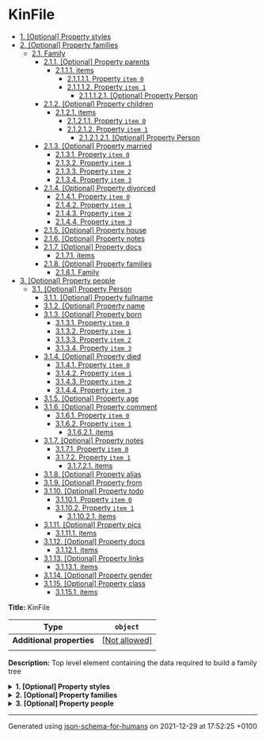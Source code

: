 # KinFile

- [1. [Optional] Property styles](#styles)
- [2. [Optional] Property families](#families)
  - [2.1. Family](#families_items)
    - [2.1.1. [Optional] Property parents](#families_items_parents)
      - [2.1.1.1. items](#families_items_parents_items)
        - [2.1.1.1.1. Property `item 0`](#families_items_parents_items_anyOf_i0)
        - [2.1.1.1.2. Property `item 1`](#families_items_parents_items_anyOf_i1)
          - [2.1.1.1.2.1. [Optional] Property Person](#families_items_parents_items_anyOf_i1_additionalProperties)
    - [2.1.2. [Optional] Property children](#families_items_children)
      - [2.1.2.1. items](#families_items_children_items)
        - [2.1.2.1.1. Property `item 0`](#families_items_children_items_anyOf_i0)
        - [2.1.2.1.2. Property `item 1`](#families_items_children_items_anyOf_i1)
          - [2.1.2.1.2.1. [Optional] Property Person](#families_items_children_items_anyOf_i1_additionalProperties)
    - [2.1.3. [Optional] Property married](#families_items_married)
      - [2.1.3.1. Property `item 0`](#families_items_married_anyOf_i0)
      - [2.1.3.2. Property `item 1`](#families_items_married_anyOf_i1)
      - [2.1.3.3. Property `item 2`](#families_items_married_anyOf_i2)
      - [2.1.3.4. Property `item 3`](#families_items_married_anyOf_i3)
    - [2.1.4. [Optional] Property divorced](#families_items_divorced)
      - [2.1.4.1. Property `item 0`](#families_items_divorced_anyOf_i0)
      - [2.1.4.2. Property `item 1`](#families_items_divorced_anyOf_i1)
      - [2.1.4.3. Property `item 2`](#families_items_divorced_anyOf_i2)
      - [2.1.4.4. Property `item 3`](#families_items_divorced_anyOf_i3)
    - [2.1.5. [Optional] Property house](#families_items_house)
    - [2.1.6. [Optional] Property notes](#families_items_notes)
    - [2.1.7. [Optional] Property docs](#families_items_docs)
      - [2.1.7.1. items](#families_items_docs_items)
    - [2.1.8. [Optional] Property families](#families_items_families)
      - [2.1.8.1. Family](#families_items_families_items)
- [3. [Optional] Property people](#people)
  - [3.1. [Optional] Property Person](#people_additionalProperties)
    - [3.1.1. [Optional] Property fullname](#families_items_parents_items_anyOf_i1_additionalProperties_fullname)
    - [3.1.2. [Optional] Property name](#families_items_parents_items_anyOf_i1_additionalProperties_name)
    - [3.1.3. [Optional] Property born](#families_items_parents_items_anyOf_i1_additionalProperties_born)
      - [3.1.3.1. Property `item 0`](#families_items_parents_items_anyOf_i1_additionalProperties_born_anyOf_i0)
      - [3.1.3.2. Property `item 1`](#families_items_parents_items_anyOf_i1_additionalProperties_born_anyOf_i1)
      - [3.1.3.3. Property `item 2`](#families_items_parents_items_anyOf_i1_additionalProperties_born_anyOf_i2)
      - [3.1.3.4. Property `item 3`](#families_items_parents_items_anyOf_i1_additionalProperties_born_anyOf_i3)
    - [3.1.4. [Optional] Property died](#families_items_parents_items_anyOf_i1_additionalProperties_died)
      - [3.1.4.1. Property `item 0`](#families_items_parents_items_anyOf_i1_additionalProperties_died_anyOf_i0)
      - [3.1.4.2. Property `item 1`](#families_items_parents_items_anyOf_i1_additionalProperties_died_anyOf_i1)
      - [3.1.4.3. Property `item 2`](#families_items_parents_items_anyOf_i1_additionalProperties_died_anyOf_i2)
      - [3.1.4.4. Property `item 3`](#families_items_parents_items_anyOf_i1_additionalProperties_died_anyOf_i3)
    - [3.1.5. [Optional] Property age](#families_items_parents_items_anyOf_i1_additionalProperties_age)
    - [3.1.6. [Optional] Property comment](#families_items_parents_items_anyOf_i1_additionalProperties_comment)
      - [3.1.6.1. Property `item 0`](#families_items_parents_items_anyOf_i1_additionalProperties_comment_anyOf_i0)
      - [3.1.6.2. Property `item 1`](#families_items_parents_items_anyOf_i1_additionalProperties_comment_anyOf_i1)
        - [3.1.6.2.1. items](#families_items_parents_items_anyOf_i1_additionalProperties_comment_anyOf_i1_items)
    - [3.1.7. [Optional] Property notes](#families_items_parents_items_anyOf_i1_additionalProperties_notes)
      - [3.1.7.1. Property `item 0`](#families_items_parents_items_anyOf_i1_additionalProperties_notes_anyOf_i0)
      - [3.1.7.2. Property `item 1`](#families_items_parents_items_anyOf_i1_additionalProperties_notes_anyOf_i1)
        - [3.1.7.2.1. items](#families_items_parents_items_anyOf_i1_additionalProperties_notes_anyOf_i1_items)
    - [3.1.8. [Optional] Property alias](#families_items_parents_items_anyOf_i1_additionalProperties_alias)
    - [3.1.9. [Optional] Property from](#families_items_parents_items_anyOf_i1_additionalProperties_from)
    - [3.1.10. [Optional] Property todo](#families_items_parents_items_anyOf_i1_additionalProperties_todo)
      - [3.1.10.1. Property `item 0`](#families_items_parents_items_anyOf_i1_additionalProperties_todo_anyOf_i0)
      - [3.1.10.2. Property `item 1`](#families_items_parents_items_anyOf_i1_additionalProperties_todo_anyOf_i1)
        - [3.1.10.2.1. items](#families_items_parents_items_anyOf_i1_additionalProperties_todo_anyOf_i1_items)
    - [3.1.11. [Optional] Property pics](#families_items_parents_items_anyOf_i1_additionalProperties_pics)
      - [3.1.11.1. items](#families_items_parents_items_anyOf_i1_additionalProperties_pics_items)
    - [3.1.12. [Optional] Property docs](#families_items_parents_items_anyOf_i1_additionalProperties_docs)
      - [3.1.12.1. items](#families_items_parents_items_anyOf_i1_additionalProperties_docs_items)
    - [3.1.13. [Optional] Property links](#families_items_parents_items_anyOf_i1_additionalProperties_links)
      - [3.1.13.1. items](#families_items_parents_items_anyOf_i1_additionalProperties_links_items)
    - [3.1.14. [Optional] Property gender](#families_items_parents_items_anyOf_i1_additionalProperties_gender)
    - [3.1.15. [Optional] Property class](#families_items_parents_items_anyOf_i1_additionalProperties_class)
      - [3.1.15.1. items](#families_items_parents_items_anyOf_i1_additionalProperties_class_items)

**Title:** KinFile

| Type                      | `object`                                                |
| ------------------------- | ------------------------------------------------------- |
| **Additional properties** | [[Not allowed]](# "Additional Properties not allowed.") |
|                           |                                                         |

**Description:** Top level element containing the data required to build a family tree

<details>
<summary><strong> <a name="styles"></a>1. [Optional] Property styles</strong>  

</summary>
<blockquote>

**Title:** Styles

| Type                      | `object`                                                                  |
| ------------------------- | ------------------------------------------------------------------------- |
| **Additional properties** | [[Any type: allowed]](# "Additional Properties of any type are allowed.") |
|                           |                                                                           |

</blockquote>
</details>

<details>
<summary><strong> <a name="families"></a>2. [Optional] Property families</strong>  

</summary>
<blockquote>

**Title:** Families

| Type                      | `array`                                                                   |
| ------------------------- | ------------------------------------------------------------------------- |
| **Additional properties** | [[Any type: allowed]](# "Additional Properties of any type are allowed.") |
|                           |                                                                           |

|                      | Array restrictions |
| -------------------- | ------------------ |
| **Min items**        | N/A                |
| **Max items**        | N/A                |
| **Items unicity**    | False              |
| **Additional items** | False              |
| **Tuple validation** | See below          |
|                      |                    |

| Each item of this array must be | Description                                                                    |
| ------------------------------- | ------------------------------------------------------------------------------ |
| [Family](#families_items)       | Represents a family kernel with parents and children and any descendant family |
|                                 |                                                                                |

### <a name="families_items"></a>2.1. Family

| Type                      | `object`                                                                  |
| ------------------------- | ------------------------------------------------------------------------- |
| **Additional properties** | [[Any type: allowed]](# "Additional Properties of any type are allowed.") |
| **Defined in**            | #/definitions/Family                                                      |
|                           |                                                                           |

**Description:** Represents a family kernel with parents and children and any descendant family

<details>
<summary><strong> <a name="families_items_parents"></a>2.1.1. [Optional] Property parents</strong>  

</summary>
<blockquote>

**Title:** Parents

| Type                      | `array`                                                                   |
| ------------------------- | ------------------------------------------------------------------------- |
| **Additional properties** | [[Any type: allowed]](# "Additional Properties of any type are allowed.") |
|                           |                                                                           |

|                      | Array restrictions |
| -------------------- | ------------------ |
| **Min items**        | N/A                |
| **Max items**        | N/A                |
| **Items unicity**    | False              |
| **Additional items** | False              |
| **Tuple validation** | See below          |
|                      |                    |

| Each item of this array must be        | Description |
| -------------------------------------- | ----------- |
| [items](#families_items_parents_items) | -           |
|                                        |             |

##### <a name="families_items_parents_items"></a>2.1.1.1. items

| Type                      | `combining`                                                               |
| ------------------------- | ------------------------------------------------------------------------- |
| **Additional properties** | [[Any type: allowed]](# "Additional Properties of any type are allowed.") |
|                           |                                                                           |

<blockquote>

| Any of(Option)                                   |
| ------------------------------------------------ |
| [item 0](#families_items_parents_items_anyOf_i0) |
| [item 1](#families_items_parents_items_anyOf_i1) |
|                                                  |

<blockquote>

##### <a name="families_items_parents_items_anyOf_i0"></a>2.1.1.1.1. Property `item 0`

| Type                      | `string`                                                                  |
| ------------------------- | ------------------------------------------------------------------------- |
| **Additional properties** | [[Any type: allowed]](# "Additional Properties of any type are allowed.") |
|                           |                                                                           |

</blockquote>
<blockquote>

##### <a name="families_items_parents_items_anyOf_i1"></a>2.1.1.1.2. Property `item 1`

| Type                      | `object`                                                                                                                                        |
| ------------------------- | ----------------------------------------------------------------------------------------------------------------------------------------------- |
| **Additional properties** | [[Should-conform]](#families_items_parents_items_anyOf_i1_additionalProperties "Each additional property must conform to the following schema") |
|                           |                                                                                                                                                 |

<details>
<summary><strong> <a name="families_items_parents_items_anyOf_i1_additionalProperties"></a>2.1.1.1.2.1. [Optional] Property Person</strong>  

</summary>
<blockquote>

| Type                      | `object`                                                                  |
| ------------------------- | ------------------------------------------------------------------------- |
| **Additional properties** | [[Any type: allowed]](# "Additional Properties of any type are allowed.") |
| **Same definition as**    | [Person](#people_additionalProperties)                                    |
|                           |                                                                           |

**Description:** Represents the data of a person

</blockquote>
</details>

</blockquote>

</blockquote>

</blockquote>
</details>

<details>
<summary><strong> <a name="families_items_children"></a>2.1.2. [Optional] Property children</strong>  

</summary>
<blockquote>

**Title:** Children

| Type                      | `array`                                                                   |
| ------------------------- | ------------------------------------------------------------------------- |
| **Additional properties** | [[Any type: allowed]](# "Additional Properties of any type are allowed.") |
|                           |                                                                           |

|                      | Array restrictions |
| -------------------- | ------------------ |
| **Min items**        | N/A                |
| **Max items**        | N/A                |
| **Items unicity**    | False              |
| **Additional items** | False              |
| **Tuple validation** | See below          |
|                      |                    |

| Each item of this array must be         | Description |
| --------------------------------------- | ----------- |
| [items](#families_items_children_items) | -           |
|                                         |             |

##### <a name="families_items_children_items"></a>2.1.2.1. items

| Type                      | `combining`                                                               |
| ------------------------- | ------------------------------------------------------------------------- |
| **Additional properties** | [[Any type: allowed]](# "Additional Properties of any type are allowed.") |
|                           |                                                                           |

<blockquote>

| Any of(Option)                                    |
| ------------------------------------------------- |
| [item 0](#families_items_children_items_anyOf_i0) |
| [item 1](#families_items_children_items_anyOf_i1) |
|                                                   |

<blockquote>

##### <a name="families_items_children_items_anyOf_i0"></a>2.1.2.1.1. Property `item 0`

| Type                      | `string`                                                                  |
| ------------------------- | ------------------------------------------------------------------------- |
| **Additional properties** | [[Any type: allowed]](# "Additional Properties of any type are allowed.") |
|                           |                                                                           |

</blockquote>
<blockquote>

##### <a name="families_items_children_items_anyOf_i1"></a>2.1.2.1.2. Property `item 1`

| Type                      | `object`                                                                                                                                         |
| ------------------------- | ------------------------------------------------------------------------------------------------------------------------------------------------ |
| **Additional properties** | [[Should-conform]](#families_items_children_items_anyOf_i1_additionalProperties "Each additional property must conform to the following schema") |
|                           |                                                                                                                                                  |

<details>
<summary><strong> <a name="families_items_children_items_anyOf_i1_additionalProperties"></a>2.1.2.1.2.1. [Optional] Property Person</strong>  

</summary>
<blockquote>

| Type                      | `object`                                                                  |
| ------------------------- | ------------------------------------------------------------------------- |
| **Additional properties** | [[Any type: allowed]](# "Additional Properties of any type are allowed.") |
| **Same definition as**    | [Person](#families_items_parents_items_anyOf_i1_additionalProperties)     |
|                           |                                                                           |

**Description:** Represents the data of a person

</blockquote>
</details>

</blockquote>

</blockquote>

</blockquote>
</details>

<details>
<summary><strong> <a name="families_items_married"></a>2.1.3. [Optional] Property married</strong>  

</summary>
<blockquote>

**Title:** Married

| Type                      | `combining`                                                               |
| ------------------------- | ------------------------------------------------------------------------- |
| **Additional properties** | [[Any type: allowed]](# "Additional Properties of any type are allowed.") |
| **Default**               | `true`                                                                    |
|                           |                                                                           |

<blockquote>

| Any of(Option)                             |
| ------------------------------------------ |
| [item 0](#families_items_married_anyOf_i0) |
| [item 1](#families_items_married_anyOf_i1) |
| [item 2](#families_items_married_anyOf_i2) |
| [item 3](#families_items_married_anyOf_i3) |
|                                            |

<blockquote>

##### <a name="families_items_married_anyOf_i0"></a>2.1.3.1. Property `item 0`

| Type                      | `boolean`                                                                 |
| ------------------------- | ------------------------------------------------------------------------- |
| **Additional properties** | [[Any type: allowed]](# "Additional Properties of any type are allowed.") |
|                           |                                                                           |

</blockquote>
<blockquote>

##### <a name="families_items_married_anyOf_i1"></a>2.1.3.2. Property `item 1`

| Type                      | `integer`                                                                 |
| ------------------------- | ------------------------------------------------------------------------- |
| **Additional properties** | [[Any type: allowed]](# "Additional Properties of any type are allowed.") |
|                           |                                                                           |

</blockquote>
<blockquote>

##### <a name="families_items_married_anyOf_i2"></a>2.1.3.3. Property `item 2`

| Type                      | `string`                                                                  |
| ------------------------- | ------------------------------------------------------------------------- |
| **Additional properties** | [[Any type: allowed]](# "Additional Properties of any type are allowed.") |
|                           |                                                                           |

</blockquote>
<blockquote>

##### <a name="families_items_married_anyOf_i3"></a>2.1.3.4. Property `item 3`

| Type                      | `string`                                                                  |
| ------------------------- | ------------------------------------------------------------------------- |
| **Additional properties** | [[Any type: allowed]](# "Additional Properties of any type are allowed.") |
|                           |                                                                           |

</blockquote>

</blockquote>

</blockquote>
</details>

<details>
<summary><strong> <a name="families_items_divorced"></a>2.1.4. [Optional] Property divorced</strong>  

</summary>
<blockquote>

**Title:** Divorced

| Type                      | `combining`                                                               |
| ------------------------- | ------------------------------------------------------------------------- |
| **Additional properties** | [[Any type: allowed]](# "Additional Properties of any type are allowed.") |
| **Default**               | `false`                                                                   |
|                           |                                                                           |

<blockquote>

| Any of(Option)                              |
| ------------------------------------------- |
| [item 0](#families_items_divorced_anyOf_i0) |
| [item 1](#families_items_divorced_anyOf_i1) |
| [item 2](#families_items_divorced_anyOf_i2) |
| [item 3](#families_items_divorced_anyOf_i3) |
|                                             |

<blockquote>

##### <a name="families_items_divorced_anyOf_i0"></a>2.1.4.1. Property `item 0`

| Type                      | `boolean`                                                                 |
| ------------------------- | ------------------------------------------------------------------------- |
| **Additional properties** | [[Any type: allowed]](# "Additional Properties of any type are allowed.") |
|                           |                                                                           |

</blockquote>
<blockquote>

##### <a name="families_items_divorced_anyOf_i1"></a>2.1.4.2. Property `item 1`

| Type                      | `integer`                                                                 |
| ------------------------- | ------------------------------------------------------------------------- |
| **Additional properties** | [[Any type: allowed]](# "Additional Properties of any type are allowed.") |
|                           |                                                                           |

</blockquote>
<blockquote>

##### <a name="families_items_divorced_anyOf_i2"></a>2.1.4.3. Property `item 2`

| Type                      | `string`                                                                  |
| ------------------------- | ------------------------------------------------------------------------- |
| **Additional properties** | [[Any type: allowed]](# "Additional Properties of any type are allowed.") |
|                           |                                                                           |

</blockquote>
<blockquote>

##### <a name="families_items_divorced_anyOf_i3"></a>2.1.4.4. Property `item 3`

| Type                      | `string`                                                                  |
| ------------------------- | ------------------------------------------------------------------------- |
| **Additional properties** | [[Any type: allowed]](# "Additional Properties of any type are allowed.") |
|                           |                                                                           |

</blockquote>

</blockquote>

</blockquote>
</details>

<details>
<summary><strong> <a name="families_items_house"></a>2.1.5. [Optional] Property house</strong>  

</summary>
<blockquote>

**Title:** House

| Type                      | `string`                                                                  |
| ------------------------- | ------------------------------------------------------------------------- |
| **Additional properties** | [[Any type: allowed]](# "Additional Properties of any type are allowed.") |
|                           |                                                                           |

</blockquote>
</details>

<details>
<summary><strong> <a name="families_items_notes"></a>2.1.6. [Optional] Property notes</strong>  

</summary>
<blockquote>

**Title:** Notes

| Type                      | `string`                                                                  |
| ------------------------- | ------------------------------------------------------------------------- |
| **Additional properties** | [[Any type: allowed]](# "Additional Properties of any type are allowed.") |
|                           |                                                                           |

</blockquote>
</details>

<details>
<summary><strong> <a name="families_items_docs"></a>2.1.7. [Optional] Property docs</strong>  

</summary>
<blockquote>

**Title:** Docs

| Type                      | `array of string`                                                         |
| ------------------------- | ------------------------------------------------------------------------- |
| **Additional properties** | [[Any type: allowed]](# "Additional Properties of any type are allowed.") |
|                           |                                                                           |

|                      | Array restrictions |
| -------------------- | ------------------ |
| **Min items**        | N/A                |
| **Max items**        | N/A                |
| **Items unicity**    | False              |
| **Additional items** | False              |
| **Tuple validation** | See below          |
|                      |                    |

| Each item of this array must be     | Description |
| ----------------------------------- | ----------- |
| [items](#families_items_docs_items) | -           |
|                                     |             |

##### <a name="families_items_docs_items"></a>2.1.7.1. items

| Type                      | `string`                                                                  |
| ------------------------- | ------------------------------------------------------------------------- |
| **Additional properties** | [[Any type: allowed]](# "Additional Properties of any type are allowed.") |
|                           |                                                                           |

</blockquote>
</details>

<details>
<summary><strong> <a name="families_items_families"></a>2.1.8. [Optional] Property families</strong>  

</summary>
<blockquote>

**Title:** Families

| Type                      | `array`                                                                   |
| ------------------------- | ------------------------------------------------------------------------- |
| **Additional properties** | [[Any type: allowed]](# "Additional Properties of any type are allowed.") |
| **Default**               | `[]`                                                                      |
|                           |                                                                           |

|                      | Array restrictions |
| -------------------- | ------------------ |
| **Min items**        | N/A                |
| **Max items**        | N/A                |
| **Items unicity**    | False              |
| **Additional items** | False              |
| **Tuple validation** | See below          |
|                      |                    |

| Each item of this array must be          | Description                                                                    |
| ---------------------------------------- | ------------------------------------------------------------------------------ |
| [Family](#families_items_families_items) | Represents a family kernel with parents and children and any descendant family |
|                                          |                                                                                |

##### <a name="families_items_families_items"></a>2.1.8.1. Family

| Type                      | `object`                                                                  |
| ------------------------- | ------------------------------------------------------------------------- |
| **Additional properties** | [[Any type: allowed]](# "Additional Properties of any type are allowed.") |
| **Same definition as**    | [Family](#families_items)                                                 |
|                           |                                                                           |

**Description:** Represents a family kernel with parents and children and any descendant family

</blockquote>
</details>

</blockquote>
</details>

<details>
<summary><strong> <a name="people"></a>3. [Optional] Property people</strong>  

</summary>
<blockquote>

**Title:** People

| Type                      | `object`                                                                                                         |
| ------------------------- | ---------------------------------------------------------------------------------------------------------------- |
| **Additional properties** | [[Should-conform]](#people_additionalProperties "Each additional property must conform to the following schema") |
| **Default**               | `{}`                                                                                                             |
|                           |                                                                                                                  |

<details>
<summary><strong> <a name="people_additionalProperties"></a>3.1. [Optional] Property Person</strong>  

</summary>
<blockquote>

| Type                      | `object`                                                                  |
| ------------------------- | ------------------------------------------------------------------------- |
| **Additional properties** | [[Any type: allowed]](# "Additional Properties of any type are allowed.") |
| **Defined in**            | #/definitions/Person                                                      |
|                           |                                                                           |

**Description:** Represents the data of a person

<details>
<summary><strong> <a name="families_items_parents_items_anyOf_i1_additionalProperties_fullname"></a>3.1.1. [Optional] Property fullname</strong>  

</summary>
<blockquote>

**Title:** Fullname

| Type                      | `string`                                                                  |
| ------------------------- | ------------------------------------------------------------------------- |
| **Additional properties** | [[Any type: allowed]](# "Additional Properties of any type are allowed.") |
|                           |                                                                           |

**Description:** Surnames are placed first, followed by a comma and then the first name. If no comma, it is just considered the first name

</blockquote>
</details>

<details>
<summary><strong> <a name="families_items_parents_items_anyOf_i1_additionalProperties_name"></a>3.1.2. [Optional] Property name</strong>  

</summary>
<blockquote>

**Title:** Name

| Type                      | `string`                                                                  |
| ------------------------- | ------------------------------------------------------------------------- |
| **Additional properties** | [[Any type: allowed]](# "Additional Properties of any type are allowed.") |
|                           |                                                                           |

**Description:** TODO: Explain difference between id, name, fullname and alias. or a year or a string annotation.

</blockquote>
</details>

<details>
<summary><strong> <a name="families_items_parents_items_anyOf_i1_additionalProperties_born"></a>3.1.3. [Optional] Property born</strong>  

</summary>
<blockquote>

**Title:** Born

| Type                      | `combining`                                                               |
| ------------------------- | ------------------------------------------------------------------------- |
| **Additional properties** | [[Any type: allowed]](# "Additional Properties of any type are allowed.") |
| **Default**               | `true`                                                                    |
|                           |                                                                           |

**Description:** Date of birth or false to indicate stillborn, or true to indicate unknown date or a year or a string annotation.

<blockquote>

| Any of(Option)                                                                      |
| ----------------------------------------------------------------------------------- |
| [item 0](#families_items_parents_items_anyOf_i1_additionalProperties_born_anyOf_i0) |
| [item 1](#families_items_parents_items_anyOf_i1_additionalProperties_born_anyOf_i1) |
| [item 2](#families_items_parents_items_anyOf_i1_additionalProperties_born_anyOf_i2) |
| [item 3](#families_items_parents_items_anyOf_i1_additionalProperties_born_anyOf_i3) |
|                                                                                     |

<blockquote>

##### <a name="families_items_parents_items_anyOf_i1_additionalProperties_born_anyOf_i0"></a>3.1.3.1. Property `item 0`

| Type                      | `boolean`                                                                 |
| ------------------------- | ------------------------------------------------------------------------- |
| **Additional properties** | [[Any type: allowed]](# "Additional Properties of any type are allowed.") |
|                           |                                                                           |

</blockquote>
<blockquote>

##### <a name="families_items_parents_items_anyOf_i1_additionalProperties_born_anyOf_i1"></a>3.1.3.2. Property `item 1`

| Type                      | `integer`                                                                 |
| ------------------------- | ------------------------------------------------------------------------- |
| **Additional properties** | [[Any type: allowed]](# "Additional Properties of any type are allowed.") |
|                           |                                                                           |

</blockquote>
<blockquote>

##### <a name="families_items_parents_items_anyOf_i1_additionalProperties_born_anyOf_i2"></a>3.1.3.3. Property `item 2`

| Type                      | `string`                                                                  |
| ------------------------- | ------------------------------------------------------------------------- |
| **Additional properties** | [[Any type: allowed]](# "Additional Properties of any type are allowed.") |
|                           |                                                                           |

</blockquote>
<blockquote>

##### <a name="families_items_parents_items_anyOf_i1_additionalProperties_born_anyOf_i3"></a>3.1.3.4. Property `item 3`

| Type                      | `string`                                                                  |
| ------------------------- | ------------------------------------------------------------------------- |
| **Additional properties** | [[Any type: allowed]](# "Additional Properties of any type are allowed.") |
|                           |                                                                           |

</blockquote>

</blockquote>

</blockquote>
</details>

<details>
<summary><strong> <a name="families_items_parents_items_anyOf_i1_additionalProperties_died"></a>3.1.4. [Optional] Property died</strong>  

</summary>
<blockquote>

**Title:** Died

| Type                      | `combining`                                                               |
| ------------------------- | ------------------------------------------------------------------------- |
| **Additional properties** | [[Any type: allowed]](# "Additional Properties of any type are allowed.") |
| **Default**               | `false`                                                                   |
|                           |                                                                           |

**Description:** Date of death of true to indicate dead but unknown date or a year or a string annotation.

<blockquote>

| Any of(Option)                                                                      |
| ----------------------------------------------------------------------------------- |
| [item 0](#families_items_parents_items_anyOf_i1_additionalProperties_died_anyOf_i0) |
| [item 1](#families_items_parents_items_anyOf_i1_additionalProperties_died_anyOf_i1) |
| [item 2](#families_items_parents_items_anyOf_i1_additionalProperties_died_anyOf_i2) |
| [item 3](#families_items_parents_items_anyOf_i1_additionalProperties_died_anyOf_i3) |
|                                                                                     |

<blockquote>

##### <a name="families_items_parents_items_anyOf_i1_additionalProperties_died_anyOf_i0"></a>3.1.4.1. Property `item 0`

| Type                      | `boolean`                                                                 |
| ------------------------- | ------------------------------------------------------------------------- |
| **Additional properties** | [[Any type: allowed]](# "Additional Properties of any type are allowed.") |
|                           |                                                                           |

</blockquote>
<blockquote>

##### <a name="families_items_parents_items_anyOf_i1_additionalProperties_died_anyOf_i1"></a>3.1.4.2. Property `item 1`

| Type                      | `integer`                                                                 |
| ------------------------- | ------------------------------------------------------------------------- |
| **Additional properties** | [[Any type: allowed]](# "Additional Properties of any type are allowed.") |
|                           |                                                                           |

</blockquote>
<blockquote>

##### <a name="families_items_parents_items_anyOf_i1_additionalProperties_died_anyOf_i2"></a>3.1.4.3. Property `item 2`

| Type                      | `string`                                                                  |
| ------------------------- | ------------------------------------------------------------------------- |
| **Additional properties** | [[Any type: allowed]](# "Additional Properties of any type are allowed.") |
|                           |                                                                           |

</blockquote>
<blockquote>

##### <a name="families_items_parents_items_anyOf_i1_additionalProperties_died_anyOf_i3"></a>3.1.4.4. Property `item 3`

| Type                      | `string`                                                                  |
| ------------------------- | ------------------------------------------------------------------------- |
| **Additional properties** | [[Any type: allowed]](# "Additional Properties of any type are allowed.") |
|                           |                                                                           |

</blockquote>

</blockquote>

</blockquote>
</details>

<details>
<summary><strong> <a name="families_items_parents_items_anyOf_i1_additionalProperties_age"></a>3.1.5. [Optional] Property age</strong>  

</summary>
<blockquote>

**Title:** Age

| Type                      | `integer`                                                                 |
| ------------------------- | ------------------------------------------------------------------------- |
| **Additional properties** | [[Any type: allowed]](# "Additional Properties of any type are allowed.") |
|                           |                                                                           |

</blockquote>
</details>

<details>
<summary><strong> <a name="families_items_parents_items_anyOf_i1_additionalProperties_comment"></a>3.1.6. [Optional] Property comment</strong>  

</summary>
<blockquote>

**Title:** Comment

| Type                      | `combining`                                                               |
| ------------------------- | ------------------------------------------------------------------------- |
| **Additional properties** | [[Any type: allowed]](# "Additional Properties of any type are allowed.") |
|                           |                                                                           |

<blockquote>

| Any of(Option)                                                                         |
| -------------------------------------------------------------------------------------- |
| [item 0](#families_items_parents_items_anyOf_i1_additionalProperties_comment_anyOf_i0) |
| [item 1](#families_items_parents_items_anyOf_i1_additionalProperties_comment_anyOf_i1) |
|                                                                                        |

<blockquote>

##### <a name="families_items_parents_items_anyOf_i1_additionalProperties_comment_anyOf_i0"></a>3.1.6.1. Property `item 0`

| Type                      | `string`                                                                  |
| ------------------------- | ------------------------------------------------------------------------- |
| **Additional properties** | [[Any type: allowed]](# "Additional Properties of any type are allowed.") |
|                           |                                                                           |

</blockquote>
<blockquote>

##### <a name="families_items_parents_items_anyOf_i1_additionalProperties_comment_anyOf_i1"></a>3.1.6.2. Property `item 1`

| Type                      | `array of string`                                                         |
| ------------------------- | ------------------------------------------------------------------------- |
| **Additional properties** | [[Any type: allowed]](# "Additional Properties of any type are allowed.") |
|                           |                                                                           |

|                      | Array restrictions |
| -------------------- | ------------------ |
| **Min items**        | N/A                |
| **Max items**        | N/A                |
| **Items unicity**    | False              |
| **Additional items** | False              |
| **Tuple validation** | See below          |
|                      |                    |

| Each item of this array must be                                                             | Description |
| ------------------------------------------------------------------------------------------- | ----------- |
| [items](#families_items_parents_items_anyOf_i1_additionalProperties_comment_anyOf_i1_items) | -           |
|                                                                                             |             |

##### <a name="families_items_parents_items_anyOf_i1_additionalProperties_comment_anyOf_i1_items"></a>3.1.6.2.1. items

| Type                      | `string`                                                                  |
| ------------------------- | ------------------------------------------------------------------------- |
| **Additional properties** | [[Any type: allowed]](# "Additional Properties of any type are allowed.") |
|                           |                                                                           |

</blockquote>

</blockquote>

</blockquote>
</details>

<details>
<summary><strong> <a name="families_items_parents_items_anyOf_i1_additionalProperties_notes"></a>3.1.7. [Optional] Property notes</strong>  

</summary>
<blockquote>

**Title:** Notes

| Type                      | `combining`                                                               |
| ------------------------- | ------------------------------------------------------------------------- |
| **Additional properties** | [[Any type: allowed]](# "Additional Properties of any type are allowed.") |
|                           |                                                                           |

<blockquote>

| Any of(Option)                                                                       |
| ------------------------------------------------------------------------------------ |
| [item 0](#families_items_parents_items_anyOf_i1_additionalProperties_notes_anyOf_i0) |
| [item 1](#families_items_parents_items_anyOf_i1_additionalProperties_notes_anyOf_i1) |
|                                                                                      |

<blockquote>

##### <a name="families_items_parents_items_anyOf_i1_additionalProperties_notes_anyOf_i0"></a>3.1.7.1. Property `item 0`

| Type                      | `string`                                                                  |
| ------------------------- | ------------------------------------------------------------------------- |
| **Additional properties** | [[Any type: allowed]](# "Additional Properties of any type are allowed.") |
|                           |                                                                           |

</blockquote>
<blockquote>

##### <a name="families_items_parents_items_anyOf_i1_additionalProperties_notes_anyOf_i1"></a>3.1.7.2. Property `item 1`

| Type                      | `array of string`                                                         |
| ------------------------- | ------------------------------------------------------------------------- |
| **Additional properties** | [[Any type: allowed]](# "Additional Properties of any type are allowed.") |
|                           |                                                                           |

|                      | Array restrictions |
| -------------------- | ------------------ |
| **Min items**        | N/A                |
| **Max items**        | N/A                |
| **Items unicity**    | False              |
| **Additional items** | False              |
| **Tuple validation** | See below          |
|                      |                    |

| Each item of this array must be                                                           | Description |
| ----------------------------------------------------------------------------------------- | ----------- |
| [items](#families_items_parents_items_anyOf_i1_additionalProperties_notes_anyOf_i1_items) | -           |
|                                                                                           |             |

##### <a name="families_items_parents_items_anyOf_i1_additionalProperties_notes_anyOf_i1_items"></a>3.1.7.2.1. items

| Type                      | `string`                                                                  |
| ------------------------- | ------------------------------------------------------------------------- |
| **Additional properties** | [[Any type: allowed]](# "Additional Properties of any type are allowed.") |
|                           |                                                                           |

</blockquote>

</blockquote>

</blockquote>
</details>

<details>
<summary><strong> <a name="families_items_parents_items_anyOf_i1_additionalProperties_alias"></a>3.1.8. [Optional] Property alias</strong>  

</summary>
<blockquote>

**Title:** Alias

| Type                      | `string`                                                                  |
| ------------------------- | ------------------------------------------------------------------------- |
| **Additional properties** | [[Any type: allowed]](# "Additional Properties of any type are allowed.") |
|                           |                                                                           |

</blockquote>
</details>

<details>
<summary><strong> <a name="families_items_parents_items_anyOf_i1_additionalProperties_from"></a>3.1.9. [Optional] Property from</strong>  

</summary>
<blockquote>

**Title:** From

| Type                      | `string`                                                                  |
| ------------------------- | ------------------------------------------------------------------------- |
| **Additional properties** | [[Any type: allowed]](# "Additional Properties of any type are allowed.") |
|                           |                                                                           |

</blockquote>
</details>

<details>
<summary><strong> <a name="families_items_parents_items_anyOf_i1_additionalProperties_todo"></a>3.1.10. [Optional] Property todo</strong>  

</summary>
<blockquote>

**Title:** Todo

| Type                      | `combining`                                                               |
| ------------------------- | ------------------------------------------------------------------------- |
| **Additional properties** | [[Any type: allowed]](# "Additional Properties of any type are allowed.") |
|                           |                                                                           |

<blockquote>

| Any of(Option)                                                                      |
| ----------------------------------------------------------------------------------- |
| [item 0](#families_items_parents_items_anyOf_i1_additionalProperties_todo_anyOf_i0) |
| [item 1](#families_items_parents_items_anyOf_i1_additionalProperties_todo_anyOf_i1) |
|                                                                                     |

<blockquote>

##### <a name="families_items_parents_items_anyOf_i1_additionalProperties_todo_anyOf_i0"></a>3.1.10.1. Property `item 0`

| Type                      | `string`                                                                  |
| ------------------------- | ------------------------------------------------------------------------- |
| **Additional properties** | [[Any type: allowed]](# "Additional Properties of any type are allowed.") |
|                           |                                                                           |

</blockquote>
<blockquote>

##### <a name="families_items_parents_items_anyOf_i1_additionalProperties_todo_anyOf_i1"></a>3.1.10.2. Property `item 1`

| Type                      | `array of string`                                                         |
| ------------------------- | ------------------------------------------------------------------------- |
| **Additional properties** | [[Any type: allowed]](# "Additional Properties of any type are allowed.") |
|                           |                                                                           |

|                      | Array restrictions |
| -------------------- | ------------------ |
| **Min items**        | N/A                |
| **Max items**        | N/A                |
| **Items unicity**    | False              |
| **Additional items** | False              |
| **Tuple validation** | See below          |
|                      |                    |

| Each item of this array must be                                                          | Description |
| ---------------------------------------------------------------------------------------- | ----------- |
| [items](#families_items_parents_items_anyOf_i1_additionalProperties_todo_anyOf_i1_items) | -           |
|                                                                                          |             |

##### <a name="families_items_parents_items_anyOf_i1_additionalProperties_todo_anyOf_i1_items"></a>3.1.10.2.1. items

| Type                      | `string`                                                                  |
| ------------------------- | ------------------------------------------------------------------------- |
| **Additional properties** | [[Any type: allowed]](# "Additional Properties of any type are allowed.") |
|                           |                                                                           |

</blockquote>

</blockquote>

</blockquote>
</details>

<details>
<summary><strong> <a name="families_items_parents_items_anyOf_i1_additionalProperties_pics"></a>3.1.11. [Optional] Property pics</strong>  

</summary>
<blockquote>

**Title:** Pics

| Type                      | `array of string`                                                         |
| ------------------------- | ------------------------------------------------------------------------- |
| **Additional properties** | [[Any type: allowed]](# "Additional Properties of any type are allowed.") |
|                           |                                                                           |

|                      | Array restrictions |
| -------------------- | ------------------ |
| **Min items**        | N/A                |
| **Max items**        | N/A                |
| **Items unicity**    | False              |
| **Additional items** | False              |
| **Tuple validation** | See below          |
|                      |                    |

| Each item of this array must be                                                 | Description |
| ------------------------------------------------------------------------------- | ----------- |
| [items](#families_items_parents_items_anyOf_i1_additionalProperties_pics_items) | -           |
|                                                                                 |             |

##### <a name="families_items_parents_items_anyOf_i1_additionalProperties_pics_items"></a>3.1.11.1. items

| Type                      | `string`                                                                  |
| ------------------------- | ------------------------------------------------------------------------- |
| **Additional properties** | [[Any type: allowed]](# "Additional Properties of any type are allowed.") |
|                           |                                                                           |

</blockquote>
</details>

<details>
<summary><strong> <a name="families_items_parents_items_anyOf_i1_additionalProperties_docs"></a>3.1.12. [Optional] Property docs</strong>  

</summary>
<blockquote>

**Title:** Docs

| Type                      | `array of string`                                                         |
| ------------------------- | ------------------------------------------------------------------------- |
| **Additional properties** | [[Any type: allowed]](# "Additional Properties of any type are allowed.") |
|                           |                                                                           |

|                      | Array restrictions |
| -------------------- | ------------------ |
| **Min items**        | N/A                |
| **Max items**        | N/A                |
| **Items unicity**    | False              |
| **Additional items** | False              |
| **Tuple validation** | See below          |
|                      |                    |

| Each item of this array must be                                                 | Description |
| ------------------------------------------------------------------------------- | ----------- |
| [items](#families_items_parents_items_anyOf_i1_additionalProperties_docs_items) | -           |
|                                                                                 |             |

##### <a name="families_items_parents_items_anyOf_i1_additionalProperties_docs_items"></a>3.1.12.1. items

| Type                      | `string`                                                                  |
| ------------------------- | ------------------------------------------------------------------------- |
| **Additional properties** | [[Any type: allowed]](# "Additional Properties of any type are allowed.") |
|                           |                                                                           |

</blockquote>
</details>

<details>
<summary><strong> <a name="families_items_parents_items_anyOf_i1_additionalProperties_links"></a>3.1.13. [Optional] Property links</strong>  

</summary>
<blockquote>

**Title:** Links

| Type                      | `array of string`                                                         |
| ------------------------- | ------------------------------------------------------------------------- |
| **Additional properties** | [[Any type: allowed]](# "Additional Properties of any type are allowed.") |
|                           |                                                                           |

|                      | Array restrictions |
| -------------------- | ------------------ |
| **Min items**        | N/A                |
| **Max items**        | N/A                |
| **Items unicity**    | False              |
| **Additional items** | False              |
| **Tuple validation** | See below          |
|                      |                    |

| Each item of this array must be                                                  | Description |
| -------------------------------------------------------------------------------- | ----------- |
| [items](#families_items_parents_items_anyOf_i1_additionalProperties_links_items) | -           |
|                                                                                  |             |

##### <a name="families_items_parents_items_anyOf_i1_additionalProperties_links_items"></a>3.1.13.1. items

| Type                      | `string`                                                                  |
| ------------------------- | ------------------------------------------------------------------------- |
| **Additional properties** | [[Any type: allowed]](# "Additional Properties of any type are allowed.") |
|                           |                                                                           |

</blockquote>
</details>

<details>
<summary><strong> <a name="families_items_parents_items_anyOf_i1_additionalProperties_gender"></a>3.1.14. [Optional] Property gender</strong>  

</summary>
<blockquote>

**Title:** Gender

| Type                      | `string`                                                                  |
| ------------------------- | ------------------------------------------------------------------------- |
| **Additional properties** | [[Any type: allowed]](# "Additional Properties of any type are allowed.") |
|                           |                                                                           |

</blockquote>
</details>

<details>
<summary><strong> <a name="families_items_parents_items_anyOf_i1_additionalProperties_class"></a>3.1.15. [Optional] Property class</strong>  

</summary>
<blockquote>

**Title:** Class

| Type                      | `array of string`                                                         |
| ------------------------- | ------------------------------------------------------------------------- |
| **Additional properties** | [[Any type: allowed]](# "Additional Properties of any type are allowed.") |
| **Default**               | `[]`                                                                      |
|                           |                                                                           |

|                      | Array restrictions |
| -------------------- | ------------------ |
| **Min items**        | N/A                |
| **Max items**        | N/A                |
| **Items unicity**    | False              |
| **Additional items** | False              |
| **Tuple validation** | See below          |
|                      |                    |

| Each item of this array must be                                                  | Description |
| -------------------------------------------------------------------------------- | ----------- |
| [items](#families_items_parents_items_anyOf_i1_additionalProperties_class_items) | -           |
|                                                                                  |             |

##### <a name="families_items_parents_items_anyOf_i1_additionalProperties_class_items"></a>3.1.15.1. items

| Type                      | `string`                                                                  |
| ------------------------- | ------------------------------------------------------------------------- |
| **Additional properties** | [[Any type: allowed]](# "Additional Properties of any type are allowed.") |
|                           |                                                                           |

</blockquote>
</details>

</blockquote>
</details>

</blockquote>
</details>

----------------------------------------------------------------------------------------------------------------------------
Generated using [json-schema-for-humans](https://github.com/coveooss/json-schema-for-humans) on 2021-12-29 at 17:52:25 +0100
